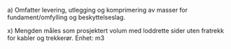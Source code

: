 a) Omfatter levering, utlegging og komprimering av masser for fundament/omfylling og beskyttelseslag.

x) Mengden måles som prosjektert volum med loddrette sider uten fratrekk for kabler og trekkerør. Enhet: m3

